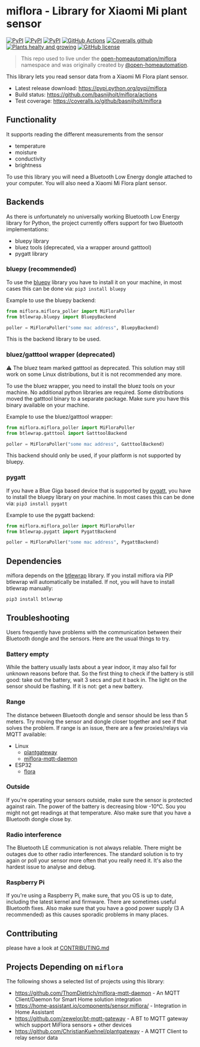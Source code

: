 # miflora - Library for Xiaomi Mi plant sensor

[![PyPI](https://img.shields.io/pypi/v/miflora.svg)](https://pypi.python.org/pypi/miflora)
[![PyPI](https://img.shields.io/pypi/status/miflora.svg)](https://pypi.python.org/pypi/miflora)
[![PyPI](https://img.shields.io/pypi/format/miflora.svg)](https://pypi.python.org/pypi/miflora)
[![GitHub Actions](https://github.com/basnijholt/miflora/workflows/tox/badge.svg)](https://github.com/basnijholt/miflora/actions)
[![Coveralls github](https://img.shields.io/coveralls/github/basnijholt/miflora.svg)](https://coveralls.io/github/basnijholt/miflora)
[![Plants healty and growing](https://img.shields.io/badge/plants-healthy%20and%20growing-green.svg)](https://github.com/basnijholt/miflora)
[![GitHub license](https://img.shields.io/github/license/basnijholt/miflora.svg)](https://github.com/basnijholt/miflora/blob/master/LICENSE)

> This repo used to live under the [open-homeautomation/miflora](https://github.com/open-homeautomation/miflora) namespace and was originally created by [@open-homeautomation](https://github.com/open-homeautomation).

This library lets you read sensor data from a Xiaomi Mi Flora plant sensor.

* Latest release download: https://pypi.python.org/pypi/miflora
* Build status: https://github.com/basnijholt/miflora/actions
* Test coverage: https://coveralls.io/github/basnijholt/miflora

## Functionality
It supports reading the different measurements from the sensor
- temperature
- moisture
- conductivity
- brightness

To use this library you will need a Bluetooth Low Energy dongle attached to your computer. You will also need a
Xiaomi Mi Flora plant sensor.

## Backends
As there is unfortunately no universally working Bluetooth Low Energy library for Python, the project currently
offers support for two Bluetooth implementations:

* bluepy library
* bluez tools (deprecated, via a wrapper around gatttool)
* pygatt library


### bluepy (recommended)
To use the [bluepy](https://github.com/IanHarvey/bluepy) library you have to install it on your machine, in most cases this can be done via:
```pip3 install bluepy```

Example to use the bluepy backend:
```python
from miflora.miflora_poller import MiFloraPoller
from btlewrap.bluepy import BluepyBackend

poller = MiFloraPoller("some mac address", BluepyBackend)
```
This is the backend library to be used.

### bluez/gatttool wrapper (deprecated)
:warning: The bluez team marked gatttool as deprecated. This solution may still work on some Linux distributions, but it is not recommended any more.

To use the bluez wrapper, you need to install the bluez tools on your machine. No additional python
libraries are required. Some distributions moved the gatttool binary to a separate package. Make sure you have this
binary available on your machine.

Example to use the bluez/gatttool wrapper:
```python
from miflora.miflora_poller import MiFloraPoller
from btlewrap.gatttool import GatttoolBackend

poller = MiFloraPoller("some mac address", GatttoolBackend)
```

This backend should only be used, if your platform is not supported by bluepy.

### pygatt
If you have a Blue Giga based device that is supported by [pygatt](https://github.com/peplin/pygatt), you have to
install the bluepy library on your machine. In most cases this can be done via:
```pip3 install pygatt```

Example to use the pygatt backend:
```python
from miflora.miflora_poller import MiFloraPoller
from btlewrap.pygatt import PygattBackend

poller = MiFloraPoller("some mac address", PygattBackend)
```
## Dependencies
miflora depends on the [btlewrap](https://github.com/ChristianKuehnel/btlewrap) library. If you install miflora via PIP btlewrap will automatically be installed. If not, you will have to install btlewrap manually:

```pip3 install btlewrap```

## Troubleshooting

Users frequently have problems with the communication between their Bluetooth dongle and the sensors. Here are the usual things to try.

### Battery empty
While the battery usually lasts about a year indoor, it may also fail for unknown reasons before that. So the first thing to check if the battery is still good: take out the battery, wait 3 secs and put it back in. The light on the sensor should be flashing. If it is not: get a new battery.

### Range
The distance between Bluetooth dongle and sensor should be less than 5 meters. Try moving the sensor and dongle closer together and see if that solves the problem. If range is an issue, there are a few proxies/relays via MQTT available:
* Linux
  * [plantgateway](https://github.com/ChristianKuehnel/plantgateway)
  * [miflora-mqtt-daemon](https://github.com/ThomDietrich/miflora-mqtt-daemon)
* ESP32
  * [flora](https://github.com/sidddy/flora)

### Outside
If you're operating your sensors outside, make sure the sensor is protected against rain. The power of the battery is decreasing blow -10°C. Sou you might not get readings at that temperature. Also make sure that you have a Bluetooth dongle close by.

### Radio interference
The Bluetooth LE communication is not always reliable. There might be outages due to other radio interferences. The standard solution is to try again or poll your sensor more often that you really need it. It's also the hardest issue to analyse and debug.

### Raspberry Pi
If you're using a Raspberry Pi, make sure, that you OS is up to date, including the latest kernel and firmware. There are sometimes useful Bluetooth fixes. Also make sure that you have a good power supply (3 A recommended) as this causes sporadic problems in many places.

## Conttributing
please have a look at [CONTRIBUTING.md](CONTRIBUTING.md)

## Projects Depending on `miflora`

The following shows a selected list of projects using this library:

* https://github.com/ThomDietrich/miflora-mqtt-daemon - An MQTT Client/Daemon for Smart Home solution integration
* https://home-assistant.io/components/sensor.miflora/ - Integration in Home Assistant
* https://github.com/zewelor/bt-mqtt-gateway - A BT to MQTT gateway which support MiFlora sensors + other devices
* https://github.com/ChristianKuehnel/plantgateway - A MQTT Client to relay sensor data

